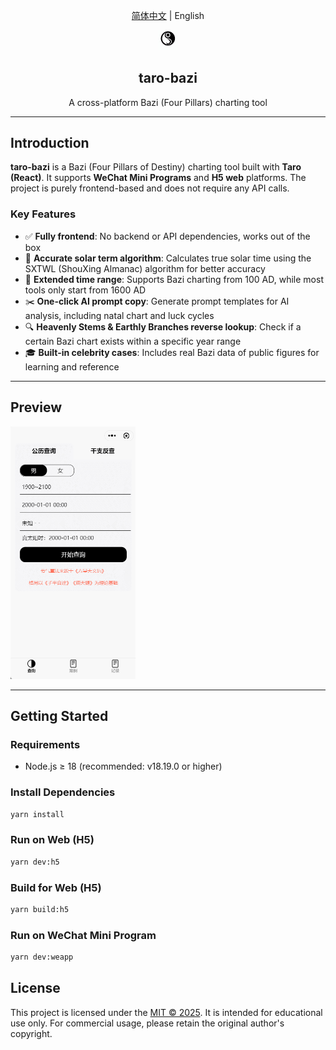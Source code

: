 <div align="center">

[简体中文](README.md) | English

<img src="./src/assets//images/logo.png" width="32" />
<h2 id="title">taro-bazi</h2>
<p>A cross-platform Bazi (Four Pillars) charting tool</p>

</div>

---

## Introduction

**taro-bazi** is a Bazi (Four Pillars of Destiny) charting tool built with **Taro (React)**. It supports **WeChat Mini Programs** and **H5 web** platforms. The project is purely frontend-based and does not require any API calls.

### Key Features

- ✅ **Fully frontend**: No backend or API dependencies, works out of the box  
- 🧮 **Accurate solar term algorithm**: Calculates true solar time using the SXTWL (ShouXing Almanac) algorithm for better accuracy  
- 📅 **Extended time range**: Supports Bazi charting from 100 AD, while most tools only start from 1600 AD  
- ✂️ **One-click AI prompt copy**: Generate prompt templates for AI analysis, including natal chart and luck cycles  
- 🔍 **Heavenly Stems & Earthly Branches reverse lookup**: Check if a certain Bazi chart exists within a specific year range  
- 🎓 **Built-in celebrity cases**: Includes real Bazi data of public figures for learning and reference

---

## Preview

<img src="./src/assets//images/preview.gif" width="200" />

---

## Getting Started

### Requirements

- Node.js ≥ 18 (recommended: v18.19.0 or higher)

### Install Dependencies

```bash
yarn install
```

### Run on Web (H5)

```bash
yarn dev:h5
```

### Build for Web (H5)

```bash
yarn build:h5
```

### Run on WeChat Mini Program

```bash
yarn dev:weapp
```

## License

This project is licensed under the [MIT © 2025](./LICENSE).
It is intended for educational use only. For commercial usage, please retain the original author's copyright.